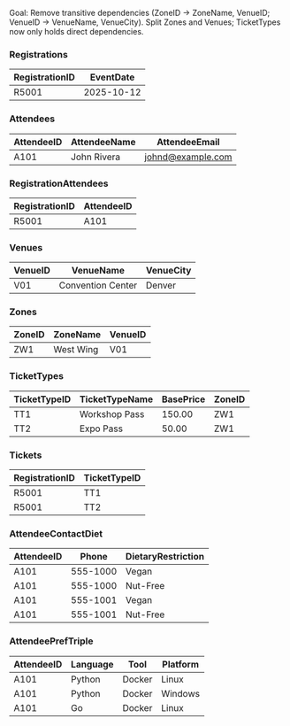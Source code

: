 
Goal: Remove transitive dependencies (ZoneID → ZoneName, VenueID; VenueID → VenueName, VenueCity). Split Zones and Venues; TicketTypes now only holds direct dependencies.

### Registrations

| RegistrationID | EventDate  |
|----------------|------------|
| R5001          | 2025-10-12 |

### Attendees

| AttendeeID | AttendeeName | AttendeeEmail       |
|------------|--------------|---------------------|
| A101       | John Rivera  | johnd@example.com   |

### RegistrationAttendees

| RegistrationID | AttendeeID |
|----------------|------------|
| R5001          | A101       |

### Venues

| VenueID | VenueName          | VenueCity |
|---------|--------------------|-----------|
| V01     | Convention Center  | Denver    |

### Zones

| ZoneID | ZoneName  | VenueID |
|--------|-----------|---------|
| ZW1    | West Wing | V01     |

### TicketTypes

| TicketTypeID | TicketTypeName | BasePrice | ZoneID |
|--------------|----------------|-----------|--------|
| TT1          | Workshop Pass  | 150.00    | ZW1    |
| TT2          | Expo Pass      | 50.00     | ZW1    |

### Tickets

| RegistrationID | TicketTypeID |
|----------------|--------------|
| R5001          | TT1          |
| R5001          | TT2          |

### AttendeeContactDiet

| AttendeeID | Phone     | DietaryRestriction |
|------------|-----------|--------------------|
| A101       | 555-1000  | Vegan              |
| A101       | 555-1000  | Nut-Free           |
| A101       | 555-1001  | Vegan              |
| A101       | 555-1001  | Nut-Free           |

### AttendeePrefTriple

| AttendeeID | Language | Tool   | Platform |
|------------|----------|--------|----------|
| A101       | Python   | Docker | Linux    |
| A101       | Python   | Docker | Windows  |
| A101       | Go       | Docker | Linux    |